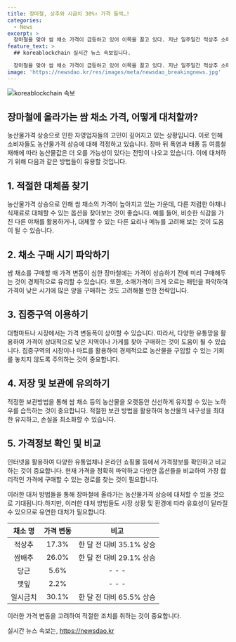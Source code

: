 ```yaml
---
title: 장마철, 상추와 시금치 30%↑ 가격 들썩…!
categories:
  - News
excerpt: >
  장마철을 맞아 쌈 채소 가격이 급등하고 있어 이목을 끌고 있다. 지난 일주일간 적상추 소매가격은 17.3%나 상승하여 100g에 1178원에 이르렀고, 쌈배추는 26.0% 올라 3032원에 판매되고 있다. 이에 따라 자영업자들의 고민이 깊어지고 있으며, 장마 뒤 여름철 재해에 따른 농산물값 상승 가능성도 우려된다. 생산 감소로 배추는 가격 상승이 예상되고 있으며, 이 같은 상황은 더욱 심해질 전망이다.
feature_text: >
  ## koreablockchain 실시간 뉴스 속보입니다.

  장마철을 맞아 쌈 채소 가격이 급등하고 있어 이목을 끌고 있다. 지난 일주일간 적상추 소매가격은 17.3%나 상승하여 100g에 1178원에 이르렀고, 쌈배추는 26.0% 올라 3032원에 판매되고 있다. 이에 따라 자영업자들의 고민이 깊어지고 있으며, 장마 뒤 여름철 재해에 따른 농산물값 상승 가능성도 우려된다. 생산 감소로 배추는 가격 상승이 예상되고 있으며, 이 같은 상황은 더욱 심해질 전망이다.
image: 'https://newsdao.kr/res/images/meta/newsdao_breakingnews.jpg'
---
```


<p><img src="https://newsdao.kr/res/images/meta/newsdao_breakingnews.jpg" alt="koreablockchain 속보" /></p>

<h2 data-ke-size="size26">장마철에 올라가는 쌈 채소 가격, 어떻게 대처할까?</h2>

<p>농산물가격 상승으로 인한 자영업자들의 고민이 깊어지고 있는 상황입니다. 이로 인해 소비자들도 농산물가격 상승에 대해 걱정하고 있습니다. 장마 뒤 폭염과 태풍 등 여름철 재해에 따라 농산물값은 더 오를 가능성이 있다는 전망이 나오고 있습니다. 이에 대처하기 위해 다음과 같은 방법들이 유용할 것입니다.</p>

<h2 data-ke-size="size24">1. 적절한 대체품 찾기</h2>

<p data-ke-size="size16">농산물가격 상승으로 인해 쌈 채소의 가격이 높아지고 있는 가운데, 다른 저렴한 야채나 식재료로 대체할 수 있는 옵션을 찾아보는 것이 좋습니다. 예를 들어, 비슷한 식감을 가진 다른 야채를 활용하거나, 대체할 수 있는 다른 요리나 메뉴를 고려해 보는 것이 도움이 될 수 있습니다.</p>

<h2 data-ke-size="size24">2. 채소 구매 시기 파악하기</h2>

<p data-ke-size="size16">쌈 채소를 구매할 때 가격 변동이 심한 장마철에는 가격이 상승하기 전에 미리 구매해두는 것이 경제적으로 유리할 수 있습니다. 또한, 소매가격이 크게 오르는 패턴을 파악하여 가격이 낮은 시기에 많은 양을 구매하는 것도 고려해볼 만한 전략입니다.</p>

<h2 data-ke-size="size24">3. 집중구역 이용하기</h2>

<p data-ke-size="size16">대형마트나 시장에서는 가격 변동폭이 상이할 수 있습니다. 따라서, 다양한 유통망을 활용하여 가격이 상대적으로 낮은 지역이나 가게를 찾아 구매하는 것이 도움이 될 수 있습니다. 집중구역의 시장이나 마트를 활용하여 경제적으로 농산물을 구입할 수 있는 기회를 놓치지 않도록 주의하는 것이 중요합니다.</p>

<h2 data-ke-size="size24">4. 저장 및 보관에 유의하기</h2>

<p data-ke-size="size16">적정한 보관방법을 통해 쌈 채소 등의 농산물을 오랫동안 신선하게 유지할 수 있는 노하우를 습득하는 것이 중요합니다. 적절한 보관 방법을 활용하여 농산물의 내구성을 최대한 유지하고, 손실을 최소화할 수 있습니다.</p>

<h2 data-ke-size="size24">5. 가격정보 확인 및 비교</h2>

<p data-ke-size="size16">인터넷을 활용하여 다양한 유통업체나 온라인 쇼핑몰 등에서 가격정보를 확인하고 비교하는 것이 중요합니다. 현재 가격을 정확히 파악하고 다양한 옵션들을 비교하여 가장 합리적인 가격에 구매할 수 있는 경로를 찾는 것이 필요합니다.</p>

<p>이러한 대처 방법들을 통해 장마철에 올라가는 농산물가격 상승에 대처할 수 있을 것으로 기대됩니다.하지만, 이러한 대처 방법들도 시장 상황 및 환경에 따라 유효성이 달라질 수 있으므로 유연한 대처가 필요합니다.</p>

<table>
<thead>
<tr>
<th style="text-align: center;">채소 명</th>
<th style="text-align: center;">가격 변동</th>
<th style="text-align: center;">비고</th>
</tr>
</thead>
<tbody>
<tr>
<td style="text-align: center;">적상추</td>
<td style="text-align: center;">17.3%</td>
<td style="text-align: center;">한 달 전 대비 35.1% 상승</td>
</tr>
<tr>
<td style="text-align: center;">쌈배추</td>
<td style="text-align: center;">26.0%</td>
<td style="text-align: center;">한 달 전 대비 29.1% 상승</td>
</tr>
<tr>
<td style="text-align: center;">당근</td>
<td style="text-align: center;">5.6%</td>
<td style="text-align: center;">- - -</td>
</tr>
<tr>
<td style="text-align: center;">깻잎</td>
<td style="text-align: center;">2.2%</td>
<td style="text-align: center;">- - -</td>
</tr>
<tr>
<td style="text-align: center;">일시금치</td>
<td style="text-align: center;">30.1%</td>
<td style="text-align: center;">한 달 전 대비 65.5% 상승</td>
</tr>
</tbody>
</table>

<p>이러한 가격 변동을 고려하여 적절한 조치를 취하는 것이 중요합니다.</p>
실시간 뉴스 속보는, <a href="https://newsdao.kr" rel="dofollow">https://newsdao.kr</a>


